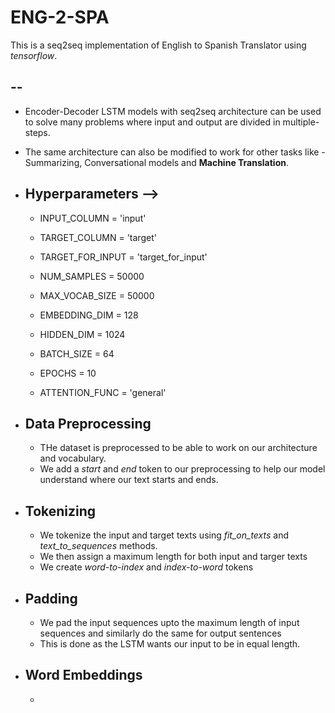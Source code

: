 # ENG-2-SPA

This is a seq2seq implementation of English to Spanish Translator using *tensorflow*.

## --
* Encoder-Decoder LSTM models with seq2seq architecture can be used to solve many problems where input and output are divided in multiple-steps.
* The same architecture can also be modified to work for other tasks like - Summarizing, Conversational models and **Machine Translation**.
* ## Hyperparameters -->
    * INPUT_COLUMN = 'input'
    * TARGET_COLUMN = 'target'
    * TARGET_FOR_INPUT = 'target_for_input'
    * NUM_SAMPLES = 50000
    * MAX_VOCAB_SIZE = 50000
    * EMBEDDING_DIM = 128
    * HIDDEN_DIM = 1024

    * BATCH_SIZE = 64
    * EPOCHS = 10

    * ATTENTION_FUNC = 'general'

* ## Data Preprocessing
    * THe dataset is preprocessed to be able to work on our architecture and vocabulary.
    * We add a *start* and *end* token to our preprocessing to help our model understand where our text starts and ends.

* ## Tokenizing
    * We tokenize the input and target texts using *fit_on_texts* and *text_to_sequences* methods.
    * We then assign a maximum length for both input and targer texts
    * We create *word-to-index* and *index-to-word* tokens

* ## Padding
    * We pad the input sequences upto the maximum length of input sequences and similarly do the same for output sentences
    * This is done as the LSTM wants our input to be in equal length.

* ## Word Embeddings
    * 